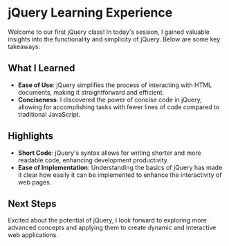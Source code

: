 # jQuery Learning Experience

Welcome to our first jQuery class! In today's session, I gained valuable insights into the functionality and simplicity of jQuery. Below are some key takeaways:

## What I Learned

- **Ease of Use**: jQuery simplifies the process of interacting with HTML documents, making it straightforward and efficient.
- **Conciseness**: I discovered the power of concise code in jQuery, allowing for accomplishing tasks with fewer lines of code compared to traditional JavaScript.

## Highlights

- **Short Code**: jQuery's syntax allows for writing shorter and more readable code, enhancing development productivity.
- **Ease of Implementation**: Understanding the basics of jQuery has made it clear how easily it can be implemented to enhance the interactivity of web pages.

## Next Steps

Excited about the potential of jQuery, I look forward to exploring more advanced concepts and applying them to create dynamic and interactive web applications.
